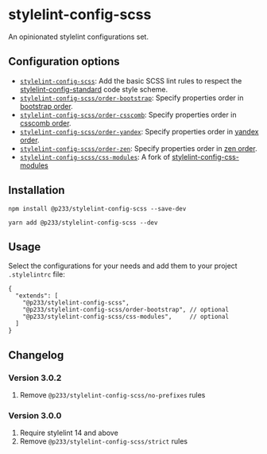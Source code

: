 # stylelint-config-scss

An opinionated stylelint configurations set.

## Configuration options

- [`stylelint-config-scss`](index.js): Add the basic SCSS lint rules to respect the [stylelint-config-standard](https://github.com/stylelint/stylelint-config-standard) code style scheme.
- [`stylelint-config-scss/order-bootstrap`](./order-bootstrap.js): Specify properties order in [bootstrap order](https://github.com/twbs/bootstrap/blob/v4-dev/.stylelintrc).
- [`stylelint-config-scss/order-csscomb`](./order-csscomb.js): Specify properties order in [csscomb order](https://github.com/csscomb/csscomb.js/blob/dev/config/csscomb.json).
- [`stylelint-config-scss/order-yandex`](./order-yandex.js): Specify properties order in [yandex order](https://github.com/csscomb/csscomb.js/blob/dev/config/yandex.json).
- [`stylelint-config-scss/order-zen`](./order-zen.js): Specify properties order in [zen order](https://github.com/csscomb/csscomb.js/blob/dev/config/zen.json).
- [`stylelint-config-scss/css-modules`](./css-modules.js): A fork of [stylelint-config-css-modules](https://github.com/pascalduez/stylelint-config-css-modules)

## Installation

```
npm install @p233/stylelint-config-scss --save-dev
```

```
yarn add @p233/stylelint-config-scss --dev
```

## Usage

Select the configurations for your needs and add them to your project `.stylelintrc` file:

```
{
  "extends": [
    "@p233/stylelint-config-scss",
    "@p233/stylelint-config-scss/order-bootstrap", // optional
    "@p233/stylelint-config-scss/css-modules",     // optional
  ]
}
```

## Changelog

### Version 3.0.2

1. Remove `@p233/stylelint-config-scss/no-prefixes` rules

### Version 3.0.0

1. Require stylelint 14 and above
2. Remove `@p233/stylelint-config-scss/strict` rules
